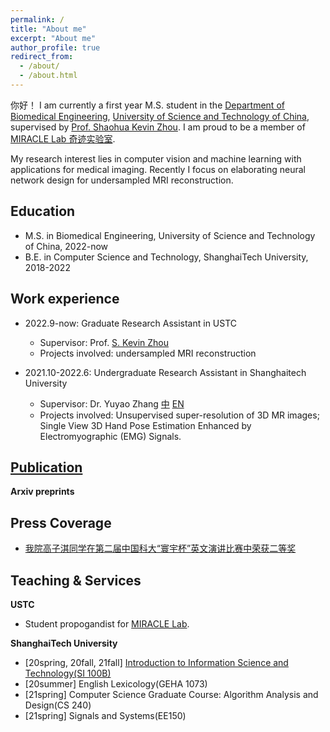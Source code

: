 ```yaml
---
permalink: /
title: "About me"
excerpt: "About me"
author_profile: true
redirect_from: 
  - /about/
  - /about.html
---
```


你好！ I am currently a first year M.S. student in the [Department of Biomedical Engineering](http://bme.ustc.edu.cn/), [University of Science and Technology of China](https://www.ustc.edu.cn/index.htm), supervised by [Prof. Shaohua Kevin Zhou](http://bme.ustc.edu.cn/2021/1115/c28129a532912/page.htm). I am proud to be a member of [MIRACLE Lab 奇迹实验室](https://miracle.ustc.edu.cn/main.htm).

My research interest lies in computer vision and machine learning with applications for medical imaging. Recently I focus on elaborating neural network design for undersampled MRI reconstruction.

Education
---
* M.S. in Biomedical Engineering, University of Science and Technology of China, 2022-now
* B.E. in Computer Science and Technology, ShanghaiTech University, 2018-2022

Work experience
---
* 2022.9-now: Graduate Research Assistant in USTC
  * Supervisor: Prof. [S. Kevin Zhou](http://bme.ustc.edu.cn/2021/1115/c28129a532912/page.htm)
  * Projects involved: undersampled MRI reconstruction

* 2021.10-2022.6: Undergraduate Research Assistant in Shanghaitech University
  * Supervisor: Dr. Yuyao Zhang [中](https://sist.shanghaitech.edu.cn/2020/0707/c7499a53859/page.htm) [EN](https://sist.shanghaitech.edu.cn/sist_en/_t113/2020/0814/c7582a54827/page.htm)
  * Projects involved: Unsupervised super-resolution of 3D MR images; Single View 3D Hand Pose Estimation Enhanced by Electromyographic (EMG) Signals.


[Publication](publications.md)
------
**Arxiv preprints**




Press Coverage
---
* [我院高子淇同学在第二届中国科大“寰宇杯”英文演讲比赛中荣获二等奖](http://bme.ustc.edu.cn/2022/1223/c32532a589164/page.htm)


Teaching & Services
---
**USTC**
  * Student propogandist for [MIRACLE Lab](https://miracle.ustc.edu.cn/main.htm).


**ShanghaiTech University**
  * [20spring, 20fall, 21fall] [Introduction to Information Science and Technology(SI 100B)](https://sist.shanghaitech.edu.cn/2022/0820/c2858a779948/page.htm)
  * [20summer] English Lexicology(GEHA 1073)
  * [21spring] Computer Science Graduate Course: Algorithm Analysis and Design(CS 240)
  * [21spring] Signals and Systems(EE150) 

